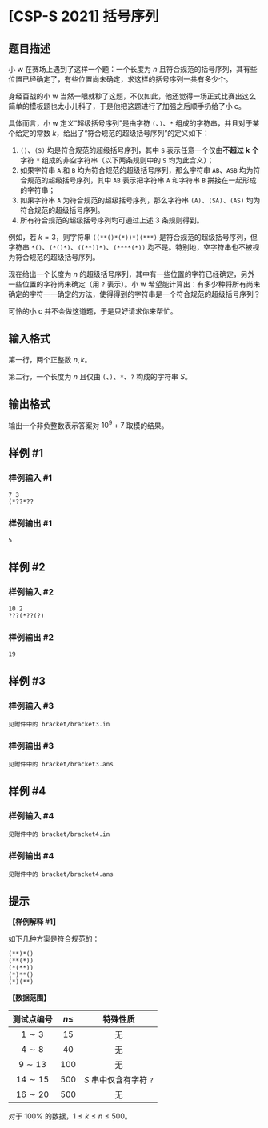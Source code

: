 # [CSP-S 2021] 括号序列

## 题目描述

小 w 在赛场上遇到了这样一个题：一个长度为 $n$ 且符合规范的括号序列，其有些位置已经确定了，有些位置尚未确定，求这样的括号序列一共有多少个。

身经百战的小 w 当然一眼就秒了这题，不仅如此，他还觉得一场正式比赛出这么简单的模板题也太小儿科了，于是他把这题进行了加强之后顺手扔给了小 c。

具体而言，小 w 定义“超级括号序列”是由字符 `(`、`)`、`*` 组成的字符串，并且对于某个给定的常数 $k$，给出了“符合规范的超级括号序列”的定义如下：

1. `()`、`(S)` 均是符合规范的超级括号序列，其中 `S` 表示任意一个仅由**不超过** $\bm{k}$ **个**字符 `*` 组成的非空字符串（以下两条规则中的 `S` 均为此含义）；
2. 如果字符串 `A` 和 `B` 均为符合规范的超级括号序列，那么字符串 `AB`、`ASB` 均为符合规范的超级括号序列，其中 `AB` 表示把字符串 `A` 和字符串 `B` 拼接在一起形成的字符串；
3. 如果字符串 `A` 为符合规范的超级括号序列，那么字符串 `(A)`、`(SA)`、`(AS)` 均为符合规范的超级括号序列。
4. 所有符合规范的超级括号序列均可通过上述 3 条规则得到。

例如，若 $k = 3$，则字符串 `((**()*(*))*)(***)` 是符合规范的超级括号序列，但字符串 `*()`、`(*()*)`、`((**))*)`、`(****(*))` 均不是。特别地，空字符串也不被视为符合规范的超级括号序列。

现在给出一个长度为 $n$ 的超级括号序列，其中有一些位置的字符已经确定，另外一些位置的字符尚未确定（用 `?` 表示）。小 w 希望能计算出：有多少种将所有尚未确定的字符一一确定的方法，使得得到的字符串是一个符合规范的超级括号序列？

可怜的小 c 并不会做这道题，于是只好请求你来帮忙。

## 输入格式

第一行，两个正整数 $n, k$。

第二行，一个长度为 $n$ 且仅由 `(`、`)`、`*`、`?` 构成的字符串 $S$。

## 输出格式

输出一个非负整数表示答案对 ${10}^9 + 7$ 取模的结果。

## 样例 #1

### 样例输入 #1
```
7 3
(*??*??
```

### 样例输出 #1

```
5
```

## 样例 #2

### 样例输入 #2
```
10 2
???(*??(?)
```

### 样例输出 #2

```
19
```

## 样例 #3

### 样例输入 #3
```
见附件中的 bracket/bracket3.in
```

### 样例输出 #3

```
见附件中的 bracket/bracket3.ans
```

## 样例 #4

### 样例输入 #4
```
见附件中的 bracket/bracket4.in
```

### 样例输出 #4

```
见附件中的 bracket/bracket4.ans
```

## 提示

**【样例解释 #1】**

如下几种方案是符合规范的：

```plain
(**)*()
(**(*))
(*(**))
(*)**()
(*)(**)
```

**【数据范围】**

| 测试点编号 | $n \le$ | 特殊性质 |
|:-:|:-:|:-:|
| $1 \sim 3$ | $15$ | 无 |
| $4 \sim 8$ | $40$ | 无 |
| $9 \sim 13$ | $100$ | 无 |
| $14 \sim 15$ | $500$ | $S$ 串中仅含有字符 `?` |
| $16 \sim 20$ | $500$ | 无 |

对于 $100 \%$ 的数据，$1 \le k \le n \le 500$。
